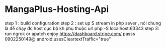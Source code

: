 ﻿# MangaPlus-Hosting-Api
step 1 : build configuration
step 2 : set up S stream in php sever , nói chung là để chạy đc host cục bộ kh phụ thuộc url php -S localhost:63343
step 3: run ngrok or apatch
enjoy
https://dashboard.stripe.com/
passs 0902250149@
  android:usesCleartextTraffic="true"
